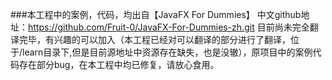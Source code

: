 ###本工程中的案例，代码，均出自【JavaFX For Dummies】
中文github地址：https://github.com/Fruit-0/JavaFX-For-Dummies-zh.git
目前尚未完全翻译完毕，有兴趣的可以加入（本工程已经对可以翻译的部分进行了翻译，位于/learn目录下,但是目前源地址中资源存在缺失，也是没辙），原项目中的案例代码存在部分bug，在本工程中均已修复，请放心食用。
